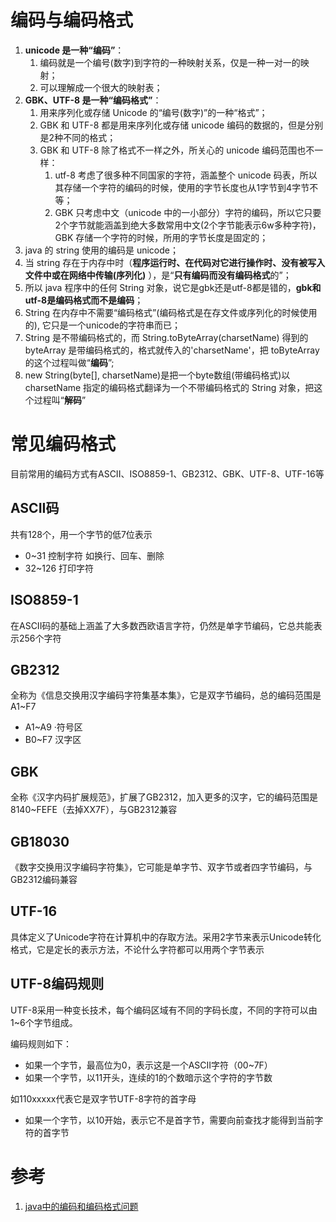 
# 编码与编码格式
1.  **unicode 是一种“编码”**：
	1. 编码就是一个编号(数字)到字符的一种映射关系，仅是一种一对一的映射；
	2. 可以理解成一个很大的映射表；
2.  **GBK、UTF-8 是一种“编码格式”**：
	1. 用来序列化或存储 Unicode 的“编号(数字)”的一种“格式”；
	2. GBK 和 UTF-8 都是用来序列化或存储 unicode 编码的数据的，但是分别是2种不同的格式；
	3. GBK 和 UTF-8 除了格式不一样之外，所关心的 unicode 编码范围也不一样：
		1. utf-8 考虑了很多种不同国家的字符，涵盖整个 unicode 码表，所以其存储一个字符的编码的时候，使用的字节长度也从1字节到4字节不等；
		2. GBK 只考虑中文（unicode 中的一小部分）字符的编码，所以它只要2个字节就能涵盖到绝大多数常用中文(2个字节能表示6w多种字符)，GBK 存储一个字符的时候，所用的字节长度是固定的；
3. java 的 string 使用的编码是 unicode；
4. 当 string 存在于内存中时（**程序运行时、在代码对它进行操作时、没有被写入文件中或在网络中传输(序列化)** ），是“**只有编码而没有编码格式**的”；
5. 所以 java 程序中的任何 String 对象，说它是gbk还是utf-8都是错的，**gbk和utf-8是编码格式而不是编码**；
6. String 在内存中不需要“编码格式”(编码格式是在存文件或序列化的时候使用的), 它只是一个unicode的字符串而已；
7.  String 是不带编码格式的，而 String.toByteArray(charsetName) 得到的 byteArray 是带编码格式的，格式就传入的'charsetName'，把 toByteArray 的这个过程叫做“**编码**”;
8. new String(byte[], charsetName)是把一个byte数组(带编码格式)以 charsetName 指定的编码格式翻译为一个不带编码格式的 String 对象，把这个过程叫“**解码**”

# 常见编码格式
目前常用的编码方式有ASCII、ISO8859-1、GB2312、GBK、UTF-8、UTF-16等

## ASCII码

共有128个，用一个字节的低7位表示

-   0~31 控制字符 如换行、回车、删除
-   32~126 打印字符

## ISO8859-1

在ASCII码的基础上涵盖了大多数西欧语言字符，仍然是单字节编码，它总共能表示256个字符

## GB2312

全称为《信息交换用汉字编码字符集基本集》，它是双字节编码，总的编码范围是A1~F7

-   A1~A9 ·符号区
-   B0~F7 汉字区

## GBK

全称《汉字内码扩展规范》，扩展了GB2312，加入更多的汉字，它的编码范围是8140~FEFE（去掉XX7F），与GB2312兼容

## GB18030

《数字交换用汉字编码字符集》，它可能是单字节、双字节或者四字节编码，与GB2312编码兼容

## UTF-16

具体定义了Unicode字符在计算机中的存取方法。采用2字节来表示Unicode转化格式，它是定长的表示方法，不论什么字符都可以用两个字节表示

## UTF-8编码规则

UTF-8采用一种变长技术，每个编码区域有不同的字码长度，不同的字符可以由1~6个字节组成。

编码规则如下：
-   如果一个字节，最高位为0，表示这是一个ASCII字符（00~7F）
-   如果一个字节，以11开头，连续的1的个数暗示这个字符的字节数

如110xxxxx代表它是双字节UTF-8字符的首字母
-   如果一个字节，以10开始，表示它不是首字节，需要向前查找才能得到当前字符的首字节

# 参考
1. [java中的编码和编码格式问题](https://www.cnblogs.com/fengweixin/p/3678789.html)